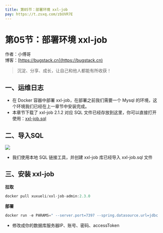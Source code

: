 ```yaml
---
title: 第05节：部署环境 xxl-job
pay: https://t.zsxq.com/zbUVR7E
---
```


# 第05节：部署环境 xxl-job

作者：小傅哥
<br/>博客：[https://bugstack.cn](https://bugstack.cn)

>沉淀、分享、成长，让自己和他人都能有所收获！

## 一、运维日志

- 在 Docker 容器中部署 xxl-job，在部署之前我们需要一个 Mysql 的环境，这个环境我们已经在上一章节中安装完成。
- 本章节下载了 xxl-job 2.1.2 对应 SQL 文件已经存放到这里，你可以直接打开使用：[xxl-job.sql](https://codechina.csdn.net/KnowledgePlanet/Lottery/-/blob/master/doc/assets/sql/xxl-job.sql)

## 二、导入SQL

![](/images/article/project/lottery/Part-5/5-01.png)

- 我们使用本地 SQL 链接工具，并创建 xxl-job 库已经导入 xxl-job.sql 文件

## 三、安装 xxl-job

**拉取**

```java
docker pull xuxueli/xxl-job-admin:2.3.0
```

**部署**

```java
docker run -e PARAMS=" --server.port=7397 --spring.datasource.url=jdbc:mysql://172.17.0.6:3306/xxl_job?useUnicode=true&characterEncoding=UTF-8&serverTimezone=GMT%2B8 --spring.datasource.username=root --spring.datasource.password=123456 --xxl.job.accessToken=xdsl3ewi3al1oehxmo68pqxer" -p 7397:7397 -v /logs/xxl-job:/data/applogs --name xxl-job-admin --restart=always  -d xuxueli/xxl-job-admin:2.3.0
```

- 修改成你的数据库服务器IP、账号、密码、accessToken






